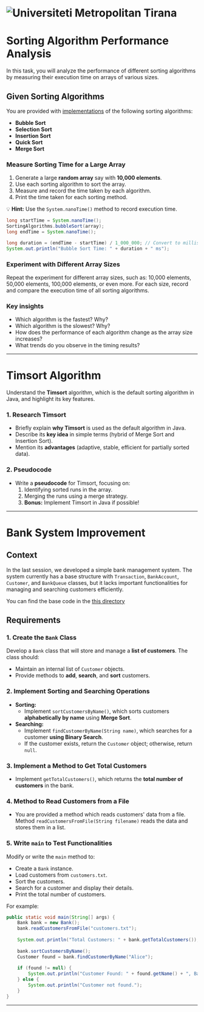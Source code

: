 # ![Universiteti Metropolitan Tirana](https://umt.edu.al/wp-content/uploads/2024/11/Universiteti-Metropolitan-Tirana.webp)  

# Sorting Algorithm Performance Analysis
  
In this task, you will analyze the performance of different sorting algorithms by measuring their execution time on arrays of various sizes.  

## Given Sorting Algorithms  
You are provided with [implementations](./sample_code/lecture/SortingAlgorithms.java) of the following sorting algorithms:  
- **Bubble Sort**  
- **Selection Sort**  
- **Insertion Sort**  
- **Quick Sort**  
- **Merge Sort**  

### Measure Sorting Time for a Large Array  

1. Generate a large **random array** say with **10,000 elements**.  
2. Use each sorting algorithm to sort the array.  
3. Measure and record the time taken by each algorithm.  
4. Print the time taken for each sorting method.  

💡 **Hint:** Use the `System.nanoTime()` method to record execution time.  

```java
long startTime = System.nanoTime();
SortingAlgorithms.bubbleSort(array);
long endTime = System.nanoTime();

long duration = (endTime - startTime) / 1_000_000; // Convert to milliseconds
System.out.println("Bubble Sort Time: " + duration + " ms");
```

### Experiment with Different Array Sizes
Repeat the experiment for different array sizes, such as: 10,000 elements, 50,000 elements, 100,000 elements, or even more. For each size, record and compare the execution time of all sorting algorithms.

### Key insights

- Which algorithm is the fastest? Why?
- Which algorithm is the slowest? Why?
- How does the performance of each algorithm change as the array size increases?
- What trends do you observe in the timing results?

---

# Timsort Algorithm

Understand the **Timsort** algorithm, which is the default sorting algorithm in Java, and highlight its key features.

### 1. Research Timsort  
- Briefly explain **why Timsort** is used as the default algorithm in Java.  
- Describe its **key idea** in simple terms (hybrid of Merge Sort and Insertion Sort).  
- Mention its **advantages** (adaptive, stable, efficient for partially sorted data).

### 2. Pseudocode  
- Write a **pseudocode** for Timsort, focusing on:  
  1. Identifying sorted runs in the array.  
  2. Merging the runs using a merge strategy.
  3. **Bonus:** Implement Timsort in Java if possible!  

--- 

# Bank System Improvement

## Context
In the last session, we developed a simple bank management system. The system currently has a base structure with `Transaction`, `BankAccount`, `Customer`, and `BankQueue` classes, but it lacks important functionalities for managing and searching customers efficiently.

You can find the base code in the [this directory](./sample_code/seminar/)


## Requirements

### 1. **Create the `Bank` Class**
Develop a `Bank` class that will store and manage a **list of customers**. The class should:
- Maintain an internal list of `Customer` objects.
- Provide methods to **add**, **search**, and **sort** customers.

### 2. **Implement Sorting and Searching Operations**
- **Sorting:**
  - Implement `sortCustomersByName()`, which sorts customers **alphabetically by name** using **Merge Sort**.
- **Searching:**
  - Implement `findCustomerByName(String name)`, which searches for a customer **using Binary Search**.
  - If the customer exists, return the `Customer` object; otherwise, return `null`.

### 3. **Implement a Method to Get Total Customers**
- Implement `getTotalCustomers()`, which returns the **total number of customers** in the bank.

### 4. **Method to Read Customers from a File**
- You are provided a method which reads customers' data from a file. Method `readCustomersFromFile(String filename)` reads the data and stores them in a list. 

### 5. **Write `main` to Test Functionalities**
Modify or write the `main` method to:
- Create a `Bank` instance.
- Load customers from `customers.txt`.
- Sort the customers.
- Search for a customer and display their details.
- Print the total number of customers.

For example:

```java
public static void main(String[] args) {
    Bank bank = new Bank();
    bank.readCustomersFromFile("customers.txt");
    
    System.out.println("Total Customers: " + bank.getTotalCustomers());
    
    bank.sortCustomersByName();
    Customer found = bank.findCustomerByName("Alice");
    
    if (found != null) {
        System.out.println("Customer Found: " + found.getName() + ", Balance: " + found.getBankAccount().getBalance());
    } else {
        System.out.println("Customer not found.");
    }
}
```

---


